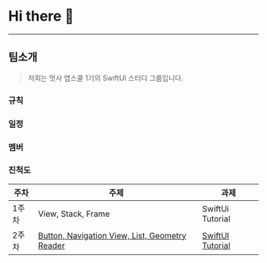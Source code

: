 # Hi there 👋

---
## 팀소개
> 저희는 멋사 앱스쿨 1기의 SwiftUI 스터디 그룹입니다.

### 규칙


### 일정 


### 멤버


### 진척도
| 주차 | 주제 | 과제 |
|---|---|---|
|1주차|View, Stack, Frame|SwiftUi Tutorial|
|2주차|[Button, Navigation View, List, Geometry Reader](https://github.com/likelion-swiftui/notice_assignment/tree/main/20221011)|[SwiftUI Tutorial]((https://github.com/likelion-swiftui/notice_assignment/tree/main/20221011))|
